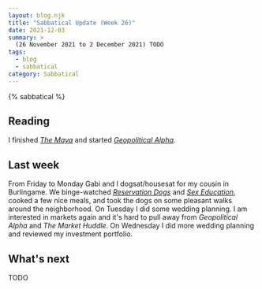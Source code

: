 ```yaml
---
layout: blog.njk
title: "Sabbatical Update (Week 26)"
date: 2021-12-03
summary: >
  (26 November 2021 to 2 December 2021) TODO
tags:
  - blog
  - sabbatical
category: Sabbatical
---
```


{% sabbatical %}

## Reading

I finished [*The Maya*][maya] and started [*Geopolitical Alpha*][alpha].

[maya]: https://wwnorton.com/books/9780500291887
[alpha]: https://www.wiley.com/en-us/Geopolitical+Alpha%3A+An+Investment+Framework+for+Predicting+the+Future-p-9781119740216

## Last week

[resdogs]: https://en.wikipedia.org/wiki/Reservation_Dogs
[sexed]: https://en.wikipedia.org/wiki/Sex_Education_(TV_series)

From Friday to Monday Gabi and I dogsat/housesat for my cousin in Burlingame.
We binge-watched [*Reservation Dogs*][resdogs] and [*Sex Education*][sexed],
cooked a few nice meals, and took the dogs on some pleasant walks around
the neighborhood. On Tuesday I did some wedding planning. I am interested
in markets again and it's hard to pull away from *Geopolitical Alpha* and
*The Market Huddle*. On Wednesday I did more wedding planning and reviewed
my investment portfolio.

## What's next

TODO
